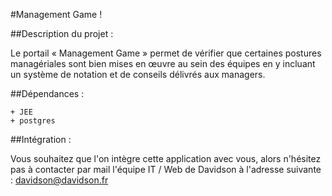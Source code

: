 #Management Game !

##Description du projet :


Le portail « Management Game » permet de vérifier que certaines postures managériales sont bien mises en œuvre au sein des équipes en y incluant un système de notation et de conseils délivrés aux managers. 


##Dépendances :

    + JEE
    + postgres


##Intégration :

Vous souhaitez que l'on intègre cette application avec vous, 
alors n'hésitez pas à contacter par mail l'équipe IT / Web de Davidson à l'adresse suivante : davidson@davidson.fr

